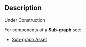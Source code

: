 ## Description

Under Construction

For components of a **Sub-graph** see:
* [Sub-graph Asset](https://github.com/Unity-Technologies/ShaderGraph/wiki/Sub-graph-Asset)